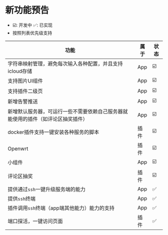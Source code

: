 # 新功能预告

- ☑️: 开发中  ✅: 已实现
- 按照列表优先级支持


| 功能                                    | 属于  |状态|
|---------------------------------------|-----|-|
| 字符串映射管理，避免每次输入各种配置，并且支持icloud存储       | App |☑️|
| 支持图片UI组件                              | App |☑️|
| 支持插件二级页                               | App |☑️|
| 新增告警推送                                | App |☑️|
| 新增默认服务器，可运行一些不需要依赖自己服务器就能使用的插件（如评论区抽奖插件） | App |☑️|
| docker插件支持一键安装各种服务的脚本                 | 插件  |☑️|
| Openwrt                               | 插件  |☑️|
| 小组件                                   | App |☑️|
| 评论区抽奖                                 | 插件  |☑️|
| 提供通过`ssh`一键升级服务端的能力                   | App |✅|
| 提供`ssh`终端                             | App |✅|
| 插件调用`ssh`终端（app端其他能力）能力的支持            | App |✅|
| 端口探活，一键访问页面                           | 插件  |✅|






